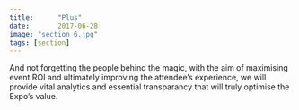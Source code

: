 ```yaml
---
title:      "Plus"
date:       2017-06-28
image: "section_6.jpg"
tags: [section]
---
```


And not forgetting the people behind the magic, with the aim of maximising event ROI and ultimately improving the attendee’s experience, we will provide vital analytics and essential transparancy that will truly optimise the Expo’s value.
